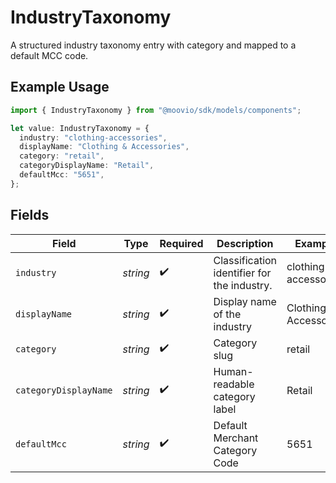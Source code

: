 # IndustryTaxonomy

A structured industry taxonomy entry with category and mapped to a default MCC code.

## Example Usage

```typescript
import { IndustryTaxonomy } from "@moovio/sdk/models/components";

let value: IndustryTaxonomy = {
  industry: "clothing-accessories",
  displayName: "Clothing & Accessories",
  category: "retail",
  categoryDisplayName: "Retail",
  defaultMcc: "5651",
};
```

## Fields

| Field                                       | Type                                        | Required                                    | Description                                 | Example                                     |
| ------------------------------------------- | ------------------------------------------- | ------------------------------------------- | ------------------------------------------- | ------------------------------------------- |
| `industry`                                  | *string*                                    | :heavy_check_mark:                          | Classification identifier for the industry. | clothing-accessories                        |
| `displayName`                               | *string*                                    | :heavy_check_mark:                          | Display name of the industry                | Clothing & Accessories                      |
| `category`                                  | *string*                                    | :heavy_check_mark:                          | Category slug                               | retail                                      |
| `categoryDisplayName`                       | *string*                                    | :heavy_check_mark:                          | Human-readable category label               | Retail                                      |
| `defaultMcc`                                | *string*                                    | :heavy_check_mark:                          | Default Merchant Category Code              | 5651                                        |